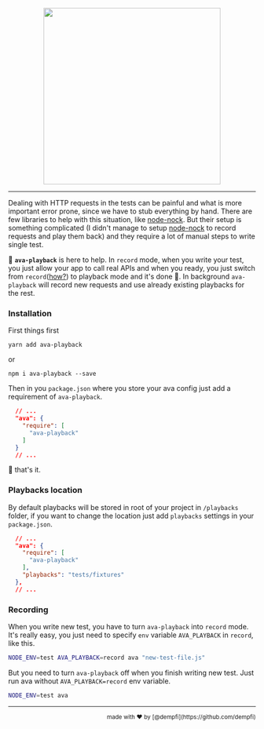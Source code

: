 <p align="center"><img src="http://i.imgur.com/1vrCZff.png" width="360"/></p>

___

Dealing with HTTP requests in the tests can be painful and what is more important error prone, since we have to stub everything by hand. There are few libraries to help with this situation, like [node-nock](https://github.com/node-nock/nock). But their setup is something complicated (I didn't manage to setup [node-nock](https://github.com/node-nock/nock) to record requests and play them back) and they require a lot of manual steps to write single test.

📼 **`ava-playback`** is here to help. In `record` mode, when you write your test, you just allow your app to call real APIs and when you ready, you just switch from `record`([how?]()) to playback mode and it's done 🎉. In background `ava-playback` will record new requests and use already existing playbacks for the rest.


### Installation
First things first

```
yarn add ava-playback
```

or

```
npm i ava-playback --save
```

Then in you `package.json` where you store your ava config just add a requirement of `ava-playback`.

```json
  // ...
  "ava": {
    "require": [
      "ava-playback"
    ]
  }
  // ...
```

🎉 that's it.

### Playbacks location

By default playbacks will be stored in root of your project in `/playbacks` folder, if you want to change the location just add `playbacks` settings in your `package.json`.

```json
  // ...
  "ava": {
    "require": [
      "ava-playback"
    ],
    "playbacks": "tests/fixtures"
  },
  // ...
```

### Recording

When you write new test, you have to turn `ava-playback` into `record` mode. It's really easy, you just need to specify `env` variable `AVA_PLAYBACK` in `record`, like this.

```sh
NODE_ENV=test AVA_PLAYBACK=record ava "new-test-file.js"
```

But you need to turn `ava-playback` off when you finish writing new test. Just run ava without `AVA_PLAYBACK=record` env variable.

```sh
NODE_ENV=test ava
```


---
<div align="right"><sup>made with ❤️ by [@dempfi](https://github.com/dempfi)</sup></div>
